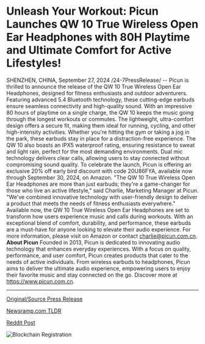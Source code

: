 # Unleash Your Workout: Picun Launches QW 10 True Wireless Open Ear Headphones with 80H Playtime and Ultimate Comfort for Active Lifestyles!

SHENZHEN, CHINA, September 27, 2024 /24-7PressRelease/ -- Picun is thrilled to announce the release of the QW 10 True Wireless Open Ear Headphones, designed for fitness enthusiasts and outdoor adventurers. Featuring advanced 5.4 Bluetooth technology, these cutting-edge earbuds ensure seamless connectivity and high-quality sound.  With an impressive 80 hours of playtime on a single charge, the QW 10 keeps the music going through the longest workouts or commutes. The lightweight, ultra-comfort design offers a secure fit, making them ideal for running, cycling, and other high-intensity activities. Whether you're hitting the gym or taking a jog in the park, these earbuds stay in place for a distraction-free experience.  The QW 10 also boasts an IPX5 waterproof rating, ensuring resistance to sweat and light rain, perfect for the most demanding environments. Dual mic technology delivers clear calls, allowing users to stay connected without compromising sound quality.  To celebrate the launch, Picun is offering an exclusive 20% off early bird discount with code 20U86FYA, available now through September 30, 2024, on Amazon.  "The QW 10 True Wireless Open Ear Headphones are more than just earbuds; they're a game-changer for those who live an active lifestyle," said Charlie, Marketing Manager at Picun. "We've combined innovative technology with user-friendly design to deliver a product that meets the needs of fitness enthusiasts everywhere."  Available now, the QW 10 True Wireless Open Ear Headphones are set to transform how users experience music and calls during workouts. With an exceptional blend of comfort, durability, and performance, these earbuds are a must-have for anyone looking to elevate their audio experience.  For more information, please visit on Amazon or contact charlie@picun.com.cn.  **About Picun**  Founded in 2013, Picun is dedicated to innovating audio technology that enhances everyday experiences. With a focus on quality, performance, and user comfort, Picun creates products that cater to the needs of active individuals. From wireless earbuds to headphones, Picun aims to deliver the ultimate audio experience, empowering users to enjoy their favorite music and stay connected on the go. Discover more at https://www.picun.com.cn. 

---

[Original/Source Press Release](https://www.24-7pressrelease.com/press-release/514716/unleash-your-workout-picun-launches-qw-10-true-wireless-open-ear-headphones-with-80h-playtime-and-ultimate-comfort-for-active-lifestyles)
                    

[Newsramp.com TLDR](https://newsramp.com/curated-news/picun-launches-qw-10-true-wireless-open-ear-headphones-for-fitness-enthusiasts/b8da4df758350add561dde83c482ae7d) 

 



[Reddit Post](https://www.reddit.com/r/newsramp/comments/1fqi14p/picun_launches_qw_10_true_wireless_open_ear/) 



![Blockchain Registration](https://cdn.newsramp.app/24-7PressRelease/qrcode/249/27/joltHM74.webp)